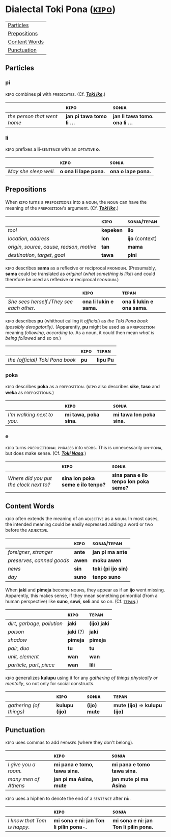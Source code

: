 # Dialectal Toki Pona ([ᴋɪᴘᴏ](https://tpnimi.blogspot.com/p/nimi-sama-k.html))

| |
|:-|
| [Particles](#particles) |
| [Prepositions](#prepositions) |
| [Content Words](#content-words) |
| [Punctuation](#punctuation) |

## Particles

### pi

ᴋɪᴘᴏ combines **pi** with ᴘʀᴇᴅɪᴄᴀᴛᴇs. (Cf. [***Toki Ike***](toki-namako.md#toki-ike).)

| | ᴋɪᴘᴏ | ꜱᴏɴᴊᴀ |
|:-|:-|:-|
| *the person that went home* | **jan pi tawa tomo li …** | **jan li tawa tomo. ona li …** |

### li

ᴋɪᴘᴏ prefixes a **li**-ꜱᴇɴᴛᴇɴᴄᴇ with an ᴏᴘᴛᴀᴛɪᴠᴇ **o**.

| | ᴋɪᴘᴏ | ꜱᴏɴᴊᴀ |
|:-|:-|:-|
| *May she sleep well.* | **o ona li lape pona.** | **ona o lape pona.** |

## Prepositions

When ᴋɪᴘᴏ turns a ᴘʀᴇᴘᴏꜱɪᴛɪᴏɴs into a ɴᴏᴜɴ, the ɴᴏᴜɴ can have the meaning of the ᴘʀᴇᴘᴏꜱɪᴛɪᴏɴ's argument. (Cf. [***Toki Ike***](toki-namako.md#toki-ike).)

| | ᴋɪᴘᴏ | ꜱᴏɴᴊᴀ/ᴛᴇᴘᴀɴ |
|:-|:-|:-|
| *tool* | **kepeken** | **ilo** |
| *location*, *address* | **lon** | **ijo** (context) |
| *origin*, *source*, *cause*, *reason*, *motive* | **tan** | **mama** |
| *destination*, *target*, *goal* | **tawa** | **pini** |

ᴋɪᴘᴏ describes **sama** as a reflexive or reciprocal ᴘʀᴏɴᴏᴜɴ. (Presumably, **sama** could be translated as *original* (*what something is like*) and could therefore be used as reflexive or reciprocal ᴘʀᴏɴᴏᴜɴ.)

| | ᴋɪᴘᴏ | ᴛᴇᴘᴀɴ |
|:-|:-|:-|
| *She sees herself.*/*They see each other.* | **ona li lukin e sama.** | **ona li lukin e ona sama.** |

ᴋɪᴘᴏ describes **pu** (whithout calling it *official*) as *the Toki Pona book (possibly derogatorily)*. (Apparently, **pu** might be used as a ᴘʀᴇᴘᴏꜱɪᴛɪᴏɴ meaning *following*, *according to*. As a noun, it could then mean *what is being followed* and so on.)

| | ᴋɪᴘᴏ | ᴛᴇᴘᴀɴ |
|:-|:-|:-|
| *the (official) Toki Pona book* | **pu** | **lipu Pu** |

### poka

ᴋɪᴘᴏ describes **poka** as a ᴘʀᴇᴘᴏꜱɪᴛɪᴏɴ. (ᴋɪᴘᴏ also describes **sike**, **taso** and **weka** as ᴘʀᴇᴘᴏꜱɪᴛɪᴏɴs.)

| | ᴋɪᴘᴏ | ꜱᴏɴᴊᴀ |
|:-|:-|:-|
| *I'm walking next to you.* | **mi tawa, poka sina.** | **mi tawa lon poka sina.** |

### e

ᴋɪᴘᴏ turns ᴘʀᴇᴘᴏꜱɪᴛɪᴏɴᴀʟ ᴘʜʀᴀꜱᴇs into ᴠᴇʀʙs. This is unnecessarily ᴜɴ-ᴘᴏɴᴀ, but does make sense. (Cf. [***Toki Nasa***](toki-namako.md#toki-nasa).)

| | ᴋɪᴘᴏ | ꜱᴏɴᴊᴀ |
|:-|:-|:-|
| *Where did you put the clock next to?* | **sina lon poka seme e ilo tenpo?** | **sina pana e ilo tenpo lon poka seme?** |

## Content Words

ᴋɪᴘᴏ often extends the meaning of an ᴀᴅᴊᴇᴄᴛɪᴠᴇ as a ɴᴏᴜɴ. In most cases, the intended meaning could be easily expressed adding a word or two before the ᴀᴅᴊᴇᴄᴛɪᴠᴇ.

| | ᴋɪᴘᴏ | ꜱᴏɴᴊᴀ/ᴛᴇᴘᴀɴ |
|:-|:-|:-|
| *foreigner*, *stranger* | **ante** | **jan pi ma ante** |
| *preserves*, *canned goods* | **awen** | **moku awen** |
| *news* | **sin** | **toki (pi ijo sin)** |
| *day* | **suno** | **tenpo suno** |

When **jaki** and **pimeja** become ɴᴏᴜɴs, they appear as if an **ijo** went missing. Apparently, this makes sense, if they mean something primordial (from a human perspective) like **suno**, **sewi**, **seli** and so on. (Cf. [ᴛᴇᴘᴀɴ](tepan.md#thing).)

| | ᴋɪᴘᴏ | ᴛᴇᴘᴀɴ |
|:-|:-|:-|
| *dirt*, *garbage*, *pollution* | **jaki** | **(ijo) jaki** |
| *poison* | **jaki** (?) | **jaki** |
| *shadow* | **pimeja** | **pimeja** |
| *pair*, *duo* | **tu** | **tu** |
| *unit, element* | **wan** | **wan** |
| *particle*, *part*, *piece* | **wan** | **lili** |

ᴋɪᴘᴏ generalizes **kulupu** using it for any *gathering of things physically or mentally*, so not only for social constructs.

| | ᴋɪᴘᴏ | ꜱᴏɴᴊᴀ | ᴛᴇᴘᴀɴ |
|:-|:-|:-|:-|
| *gathering (of things)* | **kulupu (ijo)** | **(ijo) mute** | **mute (ijo)** ⇒ **kulupu (ijo)** |

## Punctuation

ᴋɪᴘᴏ uses commas to add ᴘʜʀᴀꜱᴇs (where they don't belong).

| | ᴋɪᴘᴏ | ꜱᴏɴᴊᴀ |
|:-|:-|:-|
| *I give you a room.* | **mi pana e tomo, tawa sina.** | **mi pana e tomo tawa sina.** |
| *many men of Athens* | **jan pi ma Asina, mute** | **jan mute pi ma Asina** |

ᴋɪᴘᴏ uses a hiphen to denote the end of a ꜱᴇɴᴛᴇɴᴄᴇ after **ni:**.

| | ᴋɪᴘᴏ | ꜱᴏɴᴊᴀ |
|:-|:-|:-|
| *I know that Tom is happy.* | **mi sona e ni: jan Ton li pilin pona-.** | **mi sona e ni: jan Ton li pilin pona.** |

